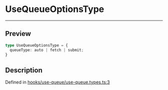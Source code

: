 
      
# UseQueueOptionsType

<div class="api-docs__separator" data-reactroot="">

---

</div><div class="api-docs__section">

## Preview

</div><div class="api-docs__preview type">

```ts
type UseQueueOptionsType = {
  queueType: auto | fetch | submit; 
}
```

</div><div class="api-docs__section">

## Description

</div><div class="api-docs__description"><span class="api-docs__do-not-parse">



</span></div><div class="api-docs__definition">

Defined in [hooks/use-queue/use-queue.types.ts:3](https://github.com/BetterTyped/hyper-fetch/blob/1a97772c/packages/react/src/hooks/use-queue/use-queue.types.ts#L3)

</div>
